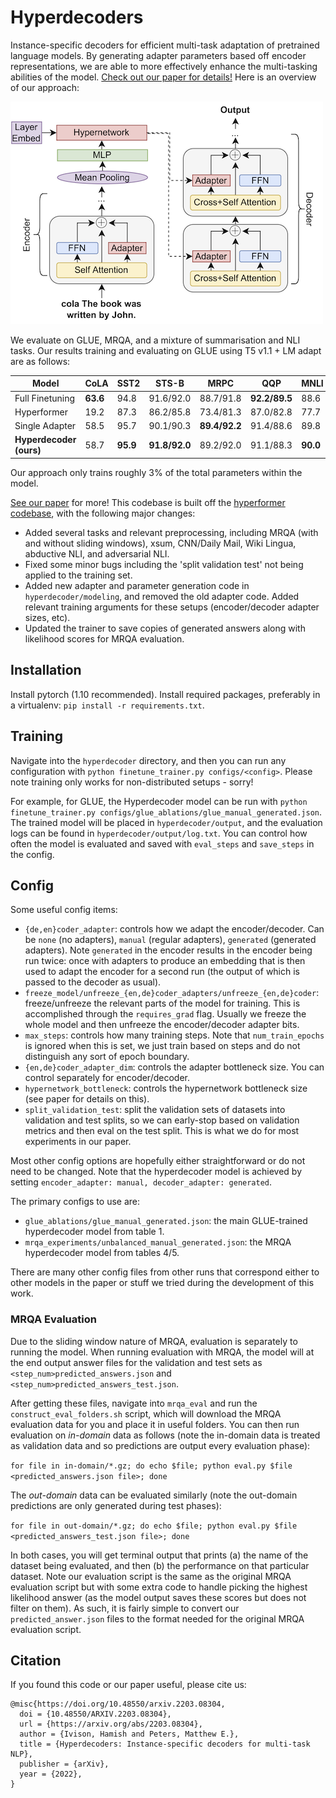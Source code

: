 # Hyperdecoders

Instance-specific decoders for efficient multi-task adaptation of pretrained language models. By generating adapter parameters based off encoder representations, we are able to more effectively enhance the multi-tasking abilities of the model. [Check out our paper for details!](https://arxiv.org/abs/2203.08304) Here is an overview of our approach:

![figure describing the hyperdecoders model](figures/mainfig.png)

We evaluate on GLUE, MRQA, and a mixture of summarisation and NLI tasks. Our results training and evaluating on GLUE using T5 v1.1 + LM adapt are as follows:

| Model  | CoLA | SST2 | STS-B | MRPC | QQP | MNLI | QNLI | RTE | Avg |
| -----  | ---- | ----- | ----- | ---- | --- | ---- | ---- | --- | --- |
|Full Finetuning | **63.6** | 94.8 | 91.6/92.0 | 88.7/91.8 | **92.2/89.5** | 88.6 | 93.3 | 77.5 | 86.3 |
| Hyperformer | 19.2 | 87.3 | 86.2/85.8 | 73.4/81.3 | 87.0/82.8 | 77.7 | 84.2 | 55.1 | 71.5 |
| Single Adapter | 58.5 | 95.7 | 90.1/90.3 | **89.4/92.2** | 91.4/88.6 | 89.8 | 94.1 | 80.7 | 86.2 |
| **Hyperdecoder (ours)** | 58.7 | **95.9** | **91.8/92.0** | 89.2/92.0 | 91.1/88.3 | **90.0** | **94.2** | **80.8** | **86.5** |

Our approach only trains roughly 3% of the total parameters within the model.

[See our paper](https://arxiv.org/abs/2203.08304) for more! This codebase is built off the [hyperformer codebase](https://github.com/rabeehk/hyperformer), with the following major changes:
- Added several tasks and relevant preprocessing, including MRQA (with and without sliding windows), xsum, CNN/Daily Mail, Wiki Lingua, abductive NLI, and adversarial NLI.
- Fixed some minor bugs including the 'split validation test' not being applied to the training set.
- Added new adapter and parameter generation code in `hyperdecoder/modeling`, and removed the old adapter code. Added relevant training arguments for these setups (encoder/decoder adapter sizes, etc).
- Updated the trainer to save copies of generated answers along with likelihood scores for MRQA evaluation.

## Installation

Install pytorch (1.10 recommended). Install required packages, preferably in a virtualenv: `pip install -r requirements.txt`.

## Training

Navigate into the `hyperdecoder` directory, and then you can run any configuration with `python finetune_trainer.py configs/<config>`. Please note training only works for non-distributed setups - sorry!

For example, for GLUE, the Hyperdecoder model can be run with `python finetune_trainer.py configs/glue_ablations/glue_manual_generated.json`. The trained model will be placed in `hyperdecoder/output`, and the evaluation logs can be found in `hyperdecoder/output/log.txt`. You can control how often the model is evaluated and saved with `eval_steps` and `save_steps` in the config.

## Config

Some useful config items:
- `{de,en}coder_adapter`: controls how we adapt the encoder/decoder. Can be `none` (no adapters), `manual` (regular adapters), `generated` (generated adapters). Note `generated` in the encoder results in the encoder being run twice: once with adapters to produce an embedding that is then used to adapt the encoder for a second run (the output of which is passed to the decoder as usual).
- `freeze_model/unfreeze_{en,de}coder_adapters/unfreeze_{en,de}coder`: freeze/unfreeze the relevant parts of the model for training. This is accomplished through the `requires_grad` flag. Usually we freeze the whole model and then unfreeze the encoder/decoder adapter bits.
- `max_steps`: controls how many training steps. Note that `num_train_epochs` is ignored when this is set, we just train based on steps and do not distinguish any sort of epoch boundary.
- `{en,de}coder_adapter_dim`: controls the adapter bottleneck size. You can control separately for encoder/decoder.
- `hypernetwork_bottleneck`: controls the hypernetwork bottleneck size (see paper for details on this).
- `split_validation_test`: split the validation sets of datasets into validation and test splits, so we can early-stop based on validation metrics and then eval on the test split. This is what we do for most experiments in our paper.

Most other config options are hopefully either straightforward or do not need to be changed. Note that the hyperdecoder model is achieved by setting `encoder_adapter: manual, decoder_adapter: generated`.

The primary configs to use are:
- `glue_ablations/glue_manual_generated.json`: the main GLUE-trained hyperdecoder model from table 1.
- `mrqa_experiments/unbalanced_manual_generated.json`: the MRQA hyperdecoder model from tables 4/5.

There are many other config files from other runs that correspond either to other models in the paper or stuff we tried during the development of this work.

### MRQA Evaluation

Due to the sliding window nature of MRQA, evaluation is separately to running the model. When running evaluation with MRQA, the model will at the end output answer files for the validation and test sets as `<step_num>predicted_answers.json` and `<step_num>predicted_answers_test.json`. 

After getting these files, navigate into `mrqa_eval` and run the `construct_eval_folders.sh` script, which will download the MRQA evaluation data for you and place it in useful folders. You can then run evaluation on *in-domain* data as follows (note the in-domain data is treated as validation data and so predictions are output every evaluation phase):

`for file in in-domain/*.gz; do echo $file; python eval.py $file <predicted_answers.json file>; done`

The *out-domain* data can be evaluated similarly (note the out-domain predictions are only generated during test phases):

`for file in out-domain/*.gz; do echo $file; python eval.py $file <predicted_answers_test.json file>; done`

In both cases, you will get terminal output that prints (a) the name of the dataset being evaluated, and then (b) the performance on that particular dataset. Note our evaluation script is the same as the original MRQA evaluation script but with some extra code to handle picking the highest likelihood answer (as the model output saves these scores but does not filter on them). As such, it is fairly simple to convert our `predicted_answer.json` files to the format needed for the original MRQA evaluation script.


## Citation

If you found this code or our paper useful, please cite us:
```
@misc{https://doi.org/10.48550/arxiv.2203.08304,
  doi = {10.48550/ARXIV.2203.08304},
  url = {https://arxiv.org/abs/2203.08304},
  author = {Ivison, Hamish and Peters, Matthew E.},
  title = {Hyperdecoders: Instance-specific decoders for multi-task NLP},
  publisher = {arXiv},
  year = {2022},  
}
```